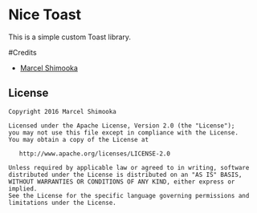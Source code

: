 Nice Toast
============

This is a simple custom Toast library.


#Credits
- [Marcel Shimooka](https://github.com/MarcelShimooka)


License
-------

    Copyright 2016 Marcel Shimooka

    Licensed under the Apache License, Version 2.0 (the "License");
    you may not use this file except in compliance with the License.
    You may obtain a copy of the License at

       http://www.apache.org/licenses/LICENSE-2.0

    Unless required by applicable law or agreed to in writing, software
    distributed under the License is distributed on an "AS IS" BASIS,
    WITHOUT WARRANTIES OR CONDITIONS OF ANY KIND, either express or implied.
    See the License for the specific language governing permissions and
    limitations under the License.